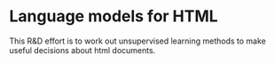 # Language models for HTML

This R&D effort is to work out unsupervised learning methods to make
useful decisions about html documents.
